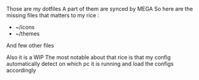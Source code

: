 Those are my dotfiles
A part of them are synced by MEGA
So here are the missing files that matters to my rice :

<ul>
<li>~/icons</li>
<li>~/themes</li>
</ul>

And few other files

Also it is a WIP
The most notable about that rice is that my config automatically detect on which pc it is running and load the configs accordingly
